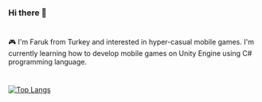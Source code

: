 ### Hi there 👋
#
🎮 I'm Faruk from Turkey and interested in hyper-casual mobile games. I'm currently learning how to develop mobile games on Unity Engine using C# programming language.
#
[![Top Langs](https://github-readme-stats.vercel.app/api/top-langs/?username=farukkayaduman&layout=compact)](https://github.com/anuraghazra/github-readme-stats)

<!--
![Anurag's GitHub stats](https://github-readme-stats.vercel.app/api?username=farukkayaduman&show_icons=true&theme=radical)

**FarukKayaduman/farukkayaduman** is a ✨ _special_ ✨ repository because its `README.md` (this file) appears on your GitHub profile.

Here are some ideas to get you started:

- 🔭 I’m currently working on ...
- 🌱 I’m currently learning ...
- 👯 I’m looking to collaborate on ...
- 🤔 I’m looking for help with ...
- 💬 Ask me about ...
- 📫 How to reach me: ...
- 😄 Pronouns: ...
- ⚡ Fun fact: ...
-->
